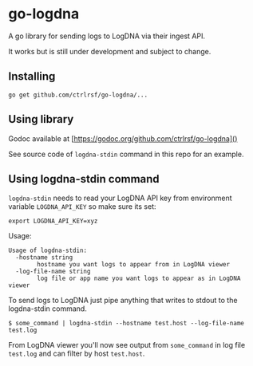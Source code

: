 # go-logdna

A go library for sending logs to LogDNA via their ingest API.

It works but is still under development and subject to change.

## Installing

```
go get github.com/ctrlrsf/go-logdna/...
```

## Using library

Godoc available at [https://godoc.org/github.com/ctrlrsf/go-logdna]()

See source code of `logdna-stdin` command in this repo for an example.

## Using logdna-stdin command

`logdna-stdin` needs to read your LogDNA API key from environment variable `LOGDNA_API_KEY` so make sure its set:

```
export LOGDNA_API_KEY=xyz
```

Usage:

```
Usage of logdna-stdin:
  -hostname string
        hostname you want logs to appear from in LogDNA viewer
  -log-file-name string
        log file or app name you want logs to appear as in LogDNA viewer
```

To send logs to LogDNA just pipe anything that writes to stdout to the logdna-stdin command.

```
$ some_command | logdna-stdin --hostname test.host --log-file-name test.log
```

From LogDNA viewer you'll now see output from `some_command` in log file `test.log` and can filter by host `test.host`.
